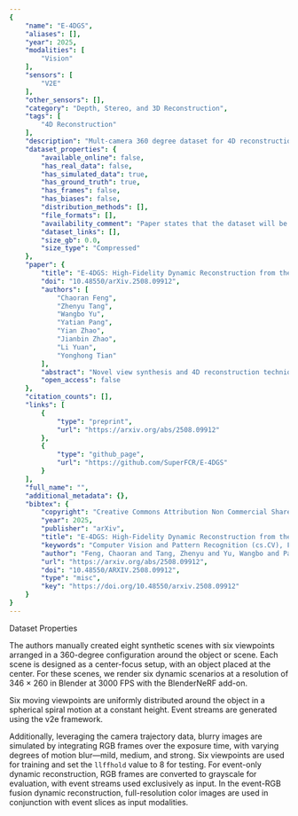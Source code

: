 ```yaml
---
{
    "name": "E-4DGS",
    "aliases": [],
    "year": 2025,
    "modalities": [
        "Vision"
    ],
    "sensors": [
        "V2E"
    ],
    "other_sensors": [],
    "category": "Depth, Stereo, and 3D Reconstruction",
    "tags": [
        "4D Reconstruction"
    ],
    "description": "Mult-camera 360 degree dataset for 4D reconstruction",
    "dataset_properties": {
        "available_online": false,
        "has_real_data": false,
        "has_simulated_data": true,
        "has_ground_truth": true,
        "has_frames": false,
        "has_biases": false,
        "distribution_methods": [],
        "file_formats": [],
        "availability_comment": "Paper states that the dataset will be available on the project page, which is not yet live.",
        "dataset_links": [],
        "size_gb": 0.0,
        "size_type": "Compressed"
    },
    "paper": {
        "title": "E-4DGS: High-Fidelity Dynamic Reconstruction from the Multi-view Event Cameras",
        "doi": "10.48550/arXiv.2508.09912",
        "authors": [
            "Chaoran Feng",
            "Zhenyu Tang",
            "Wangbo Yu",
            "Yatian Pang",
            "Yian Zhao",
            "Jianbin Zhao",
            "Li Yuan",
            "Yonghong Tian"
        ],
        "abstract": "Novel view synthesis and 4D reconstruction techniques predominantly rely on RGB cameras, thereby inheriting inherent limitations such as the dependence on adequate lighting, susceptibility to motion blur, and a limited dynamic range. Event cameras, offering advantages of low power, high temporal resolution and high dynamic range, have brought a new perspective to addressing the scene reconstruction challenges in high-speed motion and",
        "open_access": false
    },
    "citation_counts": [],
    "links": [
        {
            "type": "preprint",
            "url": "https://arxiv.org/abs/2508.09912"
        },
        {
            "type": "github_page",
            "url": "https://github.com/SuperFCR/E-4DGS"
        }
    ],
    "full_name": "",
    "additional_metadata": {},
    "bibtex": {
        "copyright": "Creative Commons Attribution Non Commercial Share Alike 4.0 International",
        "year": 2025,
        "publisher": "arXiv",
        "title": "E-4DGS: High-Fidelity Dynamic Reconstruction from the Multi-view Event Cameras",
        "keywords": "Computer Vision and Pattern Recognition (cs.CV), FOS: Computer and information sciences, FOS: Computer and information sciences",
        "author": "Feng, Chaoran and Tang, Zhenyu and Yu, Wangbo and Pang, Yatian and Zhao, Yian and Zhao, Jianbin and Yuan, Li and Tian, Yonghong",
        "url": "https://arxiv.org/abs/2508.09912",
        "doi": "10.48550/ARXIV.2508.09912",
        "type": "misc",
        "key": "https://doi.org/10.48550/arxiv.2508.09912"
    }
}
---
```


Dataset Properties


The authors manually created eight synthetic scenes with six viewpoints arranged in a 360-degree configuration around the object or scene. Each scene is designed as a center-focus setup, with an object placed at the center. For these scenes, we render six dynamic scenarios at a resolution of 346 × 260 in Blender at 3000 FPS with the BlenderNeRF add-on. 

Six moving viewpoints are uniformly distributed around the object in a spherical spiral motion at a constant height. Event streams are generated using the v2e framework.

Additionally, leveraging the camera trajectory data, blurry images are simulated by integrating RGB frames over the exposure time, with varying degrees of motion blur—mild, medium, and strong.
Six viewpoints are used for training and set the `llffhold` value to 8 for testing. For event-only dynamic reconstruction, RGB frames are converted to grayscale for evaluation, with event streams used exclusively as input. In the event-RGB fusion dynamic reconstruction, full-resolution color images are used in conjunction with event slices as input modalities.

